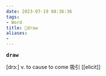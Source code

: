 ```yaml
---
date: 2023-07-19 08:36:36
tags: 
- Word
title: 📖draw
aliases: 
- 
---
```


<pre><strong>draw</strong></pre>
[drɔ:]
v. to cause to come 吸引
[[elicit]]